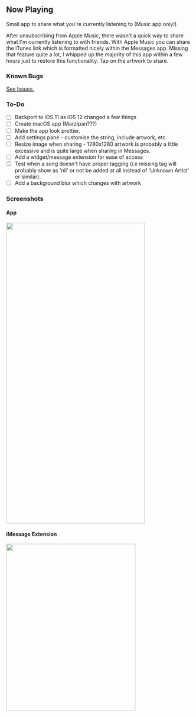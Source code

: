 ## Now Playing
Small app to share what you're currently listening to (Music app only!)

After unsubscribing from Apple Music, there wasn't a quick way to share what I'm currently listening to with friends. With Apple Music you can share the iTunes link which is formatted nicely within the Messages app. Missing that feature quite a lot, I whipped up the majority of this app within a few hours just to restore this functionality. Tap on the artwork to share.

### Known Bugs
[See Issues.](https://github.com/greenywd/NowPlaying/issues)

### To-Do
- [ ] Backport to iOS 11 as iOS 12 changed a few things
- [ ] Create macOS app (Marzipan???)
- [ ] Make the app look prettier.
- [ ] Add settings pane - customise the string, include artwork, etc.
- [ ] Resize image when sharing - 1280x1280 artwork is probably a little excessive and is quite large when sharing in Messages.
- [ ] Add a widget/message extension for ease of access
- [ ] Test when a song doesn't have proper tagging (i.e missing tag will probably show as 'nil' or not be added at all instead of 'Unknown Artist' or similar).
- [ ] Add a background blur which changes with artwork

### Screenshots
#### App
<img src="https://raw.githubusercontent.com/greenywd/NowPlaying/master/IMG_4732.png" width="375" height="812">

#### iMessage Extension
<img src="https://raw.githubusercontent.com/greenywd/NowPlaying/master/IMG_4962.jpeg" width="350" height="451">
